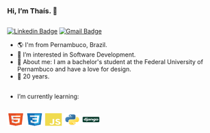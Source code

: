 ### Hi, I’m Thaís. 👋
##

[![Linkedin Badge](https://img.shields.io/badge/-thaismaximoo-7305fa?style=flat-square&logo=Linkedin&logoColor=white&link=https://www.linkedin.com/in/thaismaximoo/)](https://www.linkedin.com/in/thaismaximoo/)
[![Gmail Badge](https://img.shields.io/badge/-tkpm@cin.ufpe.br-7305fa?style=flat-square&logo=Gmail&logoColor=white&link=mailto:tkpm@cin.ufpe.br)](mailto:tkpm@cin.ufpe.br)

- 🌎 I'm from Pernambuco, Brazil.
- 👀 I’m interested in Software Development.
- 💬 About me: I am a bachelor's student at the Federal University of Pernambuco and have a love for design.
- 🚀 20 years.

##
- I’m currently learning:
<div style="display: inline_block"><br>
  <img align="center" alt="Thaís-HTML" height="30" width="40" src="https://raw.githubusercontent.com/devicons/devicon/master/icons/html5/html5-original.svg">
  <img align="center" alt="Thaís-CSS" height="30" width="40" src="https://raw.githubusercontent.com/devicons/devicon/master/icons/css3/css3-original.svg">
  <img align="center" alt="Thaís-Js" height="30" width="40" src="https://raw.githubusercontent.com/devicons/devicon/master/icons/javascript/javascript-plain.svg">
  <img align="center" alt="Thaís-Python" height="30" width="40" src="https://raw.githubusercontent.com/devicons/devicon/master/icons/python/python-original.svg"> 
  <img align="center" alt="Thaís-Django" height="30" width="40" src="https://raw.githubusercontent.com/devicons/devicon/master/icons/django/django-original.svg">
</div>
<!---
thaisdk/thaisdk is a ✨ special ✨ repository because its `README.md` (this file) appears on your GitHub profile.
You can click the Preview link to take a look at your changes.
--->
